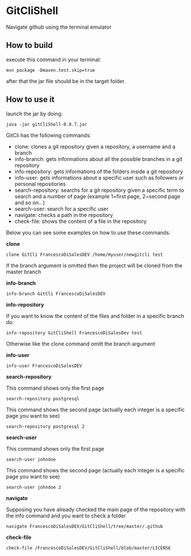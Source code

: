 # GitCliShell

Navigate github using the terminal emulator

## How to build
execute this command in your terminal:
 ``` 
mvn package -Dmaven.test.skip=true
 
 ```
after that the jar file should be in the target folder.

## How to use it

launch the jar by doing:
 ``` 
java -jar gitCliShell-0.8.7.jar
 
 ```

GitCli has the following commands:
 - clone: clones a git repository given a repository, a username and a branch
 - info-branch: gets informations about all the possible branches in a git repository
 - info-repository: gets informations of the folders inside a git repository
 - info-user: gets informations about a specific user such as followers or personal repositories
 - search-repository: searchs for a git repository given a specific term to search and a number of page (example 1=first page, 2=second page and so on...)
 - search-user: search for a specific user
 - navigate: checks a path in the repository
 - check-file: shows the content of a file in the repository
 
 Below you can see some examples on how to use these commands.
 
 **clone**
 
 ``` 
 clone GitCli FrancescoDiSalesDEV /home/myuser/newgitcli test
 
 ```
 If the branch argument is omitted then the project will be cloned from the master branch
 
 **info-branch**
 
 ``` 
 info-branch GitCli FrancescoDiSalesDEV 
 
 ```
  
 **info-repository**
 
 If you want to know the content of the files and folder in a specific branch do:
 
 ``` 
 info-repository GitCliShell FrancescoDiSalesDev test
 
 ```
 Otherwise like the clone command omitt the branch argument
 
 **info-user**
 
 ``` 
 info-user FrancescoDiSalesDEV
 
 ```
 
  **search-repository**
  
 This command shows only the first page
 ``` 
search-repository postgresql 
 
 ```
 This command shows the second page (actually each integer is a specific page you want to see)
 
 ``` 
search-repository postgresql 2
 
 ```

**search-user**
  
 This command shows only the first page
 ``` 
search-user johndoe
 
 ```
 This command shows the second page (actually each integer is a specific page you want to see)
 
 ``` 
search-user johndoe 2
 
 ```
  
  **navigate**
  
 Supposing you have already checked the main page of the repository with the info command and you want to check a folder
   
   ``` 
navigate FrancescoDiSalesDEV/GitCliShell/tree/master/.github
 
 ```
 
 **check-file**
 
``` 
check-file /FrancescoDiSalesDEV/GitCliShell/blob/master/LICENSE
 
 ```
